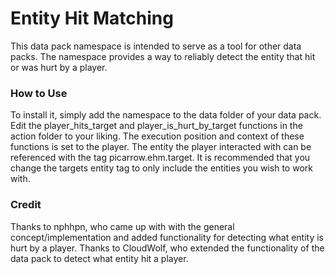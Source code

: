 # Entity Hit Matching
This data pack namespace is intended to serve as a tool for other data packs.
The namespace provides a way to reliably detect the entity that hit or was hurt by a player.

### How to Use
To install it, simply add the namespace to the data folder of your data pack.
Edit the player_hits_target and player_is_hurt_by_target functions in the action folder to your liking.
The execution position and context of these functions is set to the player.
The entity the player interacted with can be referenced with the tag picarrow.ehm.target.
It is recommended that you change the targets entity tag to only include the entities you wish to work with.

### Credit
Thanks to nphhpn, who came up with with the general concept/implementation and added functionality for detecting what entity is hurt by a player.
Thanks to CloudWolf, who extended the functionality of the data pack to detect what entity hit a player.
